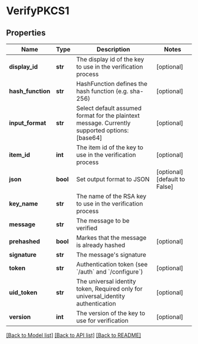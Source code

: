 # VerifyPKCS1

## Properties
Name | Type | Description | Notes
------------ | ------------- | ------------- | -------------
**display_id** | **str** | The display id of the key to use in the verification process | [optional] 
**hash_function** | **str** | HashFunction defines the hash function (e.g. sha-256) | [optional] 
**input_format** | **str** | Select default assumed format for the plaintext message. Currently supported options: [base64] | [optional] 
**item_id** | **int** | The item id of the key to use in the verification process | [optional] 
**json** | **bool** | Set output format to JSON | [optional] [default to False]
**key_name** | **str** | The name of the RSA key to use in the verification process | 
**message** | **str** | The message to be verified | 
**prehashed** | **bool** | Markes that the message is already hashed | [optional] 
**signature** | **str** | The message&#39;s signature | 
**token** | **str** | Authentication token (see &#x60;/auth&#x60; and &#x60;/configure&#x60;) | [optional] 
**uid_token** | **str** | The universal identity token, Required only for universal_identity authentication | [optional] 
**version** | **int** | The version of the key to use for verification | [optional] 

[[Back to Model list]](../README.md#documentation-for-models) [[Back to API list]](../README.md#documentation-for-api-endpoints) [[Back to README]](../README.md)



